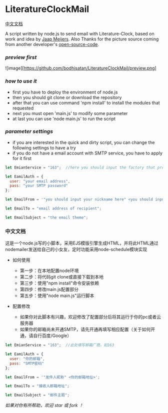 # LiteratureClockMail
[中文文档](#中文文档)

A script written by node.js to send email with Literature-Clock, based on work and idea by [Jaap Meijers](https://www.instructables.com/id/Literary-Clock-Made-From-E-reader/).
Also Thanks for the picture source coming from another developer's [open-source-code](https://github.com/boramalper/literary-clock).

### *preview first*
![image][https://github.com/bodhisatan/LiteratureClockMail/preview.png]

### *how to use it*
* first you have to deploy the environment of node.js
* then you should git clone or download the repository
* after that you can use command 'npm install' to install the modules that requested
* next you must open 'main.js' to modify some parameter
* at last you can use 'node main.js' to run the script

### *parameter settings*
* if you are interested in the quick and dirty script, you can change the following settings to have a try
* if you do not have a email account with SMTP service, you have to apply for it first
```JavaScript
let EmianService = "163";  //here you should input the factory that provides the email service, such as '163'

let EamilAuth = {
  user: "your email address",
  pass: "your SMTP password"
};

let EmailFrom = '"you should input your nickname here" <you should input your email address here>';

let EmailTo = "email address of recipient";

let EmailSubject = "the email theme";
```
### 中文文档
这是一个node.js写的小脚本，采用EJS模版引擎生成HTML，并将此HTML通过nodemailer发送给自己的小女友，定时功能采用node-schedule模块实现

* 如何使用 
    * 第一步：在本地配置node环境
    * 第二步：将代码git clone或直接下载到本地
    * 第三步：使用"npm install"命令安装依赖
    * 第四步：修改main.js配置部分
    * 第五步：使用"node main.js"运行脚本

* 配置修改
    * 如果你对此脚本有兴趣，欢迎修改了配置部分后将其运行于你的pc或者云服务器
    * 如果你的邮箱尚未开通SMTP，请先开通再填写相应配置（关于如何开通，请自行百度/Google）
```JavaScript
let EmianService = "163";  //此处填写邮箱厂商，如163

let EamilAuth = {
  user: "你的邮箱",
  pass: "SMTP密码"
};

let EmailFrom = '"发件人昵称" <你的邮箱地址>';

let EmailTo = "接收人邮箱地址";

let EmailSubject = "邮件主题";
```
*如果对你有所帮助，欢迎 star 或 fork ！*

